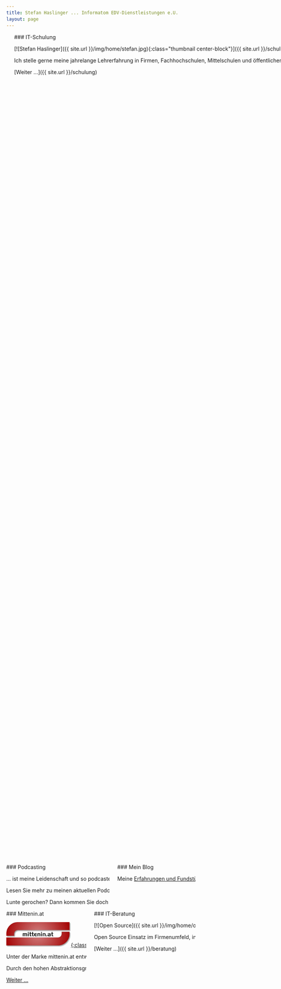 ```yaml
---
title: Stefan Haslinger ... Informatom EDV-Dienstleistungen e.U.
layout: page
---
```


<div class="columns">
  <div class="column boxed is-two-thirds" markdown="1">
## Software Entwicklung

... ist meine Passion, und damit willkommen in meiner Firma Informatom
EDV-Dienstleistungen e.U.! Mein Name ist <nobr>Stefan Haslinger<nobr/>, und ich möchte Ihnen
auf dieser Seite die von mir gegründete Firma näher vorstellen. Ich entwickle
aktuell mit 4 Software Stacks:

1. Der objektorientierte, freie [Ruby on Rails-Stack](/stack) ermöglicht mir mit
serverseitige Software rasch zu prototypen, und in hoher Qualität fertigzustellen.

2. Der [Elixir & Phoenix-Stack](/elixir) kommt zum Einsatz, wenn funktional
entwickelt werden soll und/oder weltweit skaliert werden muss.

3. Mobile cross-Plattform Entwicklung für Android und iOS Smart Phones und
   Tablets setze ich im [Dart und Flutter-Stack](/dart) um.

4. Der [Python - Stack](/python) eignet sich vorzüglich im wissenschaftlichen
   Umfeld (Datenanalyse, KI, AI) zum Scripten, aber auch für serverseitige 
   Webapplikationen.

Warum vier Stacks? Lernen Sie meine Argemente kennen, indem Sie Sich mit mir auf
die [Schultern von Riesen]({{ site.url }}/schultern-von-riesen) setzen.
  </div>

  <div class="column boxed" markdown="1">
### IT-Schulung

[![Stefan Haslinger]({{ site.url }}/img/home/stefan.jpg){:class="thumbnail center-block"}]({{ site.url }}/schulung)

Ich stelle gerne meine jahrelange Lehrerfahrung in Firmen, Fachhochschulen, Mittelschulen und
öffentlichen Bildungseinrichtungen Ihrem Team zur Verfügung.
Einzelunterricht, Kleingruppenarbeit, Seminar, Übung oder Vortrag – alles ist möglich.

[Weiter …]({{ site.url }}/schulung)
  </div>
</div>

<div class="columns">
  <div class="column boxed is-two-thirds" markdown="1">
### Podcasting

... ist meine Leidenschaft und so podcaste ich nicht nur, sondern entwickle auch Software rund um's Podcasten.

Lesen Sie mehr zu meinen aktuellen Podcasts [Aua-Uff-Code!](https://aua-uff-co.de/),
[Stefan will's wissen](https://podcast.stefan-haslinger.at/) und den
[3 Schweinehunde](https://3-schweinehun.de/)n, aber auch zur Entwicklung der
Podcast Publishing Software [jekyll-octopod](https://jekyll-octopod.github.io/)
und meinem Podcasting Social Network [Panoptikum.io](https://panoptikum.io/)
in [meinem Podcasterprofil](https://panoptikum.io/informatom).

Lunte gerochen? Dann kommen Sie doch zum 
[Österreichische Podcasting Meetup](https://www.podcasterei.at/), das ich
mehrere Jahre mit Melanie Bartos gehostet habe und noch regelmäßig besuche.
  </div>

  <div class="column boxed" markdown="1">
### Mein Blog

Meine [Erfahrungen und Fundstücke](/blog) aus mehr als 20 Jahren Arbeit mit freier Software.
Dort finden Sie auch viel Material über meine Entwicklung
[Mercator](https://github.com/informatom/mercator), eine open source Guided Selling Webapplikation.
  </div>
</div>

<div class="columns">
  <div class="column boxed" markdown="1">
### Mittenin.at

[![mittenin.at](/img/home/mittenin-at-logo.png){:class="thumbnail center-block"}](/entwicklung)

Unter der Marke mittenin.at entwickle ich mit Michael Stranka bei größeren
Projekten als Team. Wir bieten Rapid Application Development
auf Basis des Ruby on Rails Frameworks für serverseitige Applikationen,
für mobile Devices entwickeln wir mit Dart und Flutter.

Durch den hohen Abstraktionsgrad entwickeln wir mit einer Effizienz, die von
großen Teams nicht erreicht werden kann.

[Weiter …](/entwicklung)
</div>

  <div class="column boxed" markdown="1">
### IT-Beratung

[![Open Source]({{ site.url }}/img/home/open-source-logos.jpg){:class="thumbnail center-block"}]({{ site.url }}/beratung)

Open Source Einsatz im Firmenumfeld, insbesondere zu Ruby on Rails Anwendungen, Linux als
Betriebssystem sowie Freie Software am Desktop und am Server stellen meine Hautberatungsthemen dar.
Freie Software ist gerade im Bereich der Klein- und Mittelbetriebe eine gute Alternative mit
interessanter TCO (total cost of ownership).

[Weiter …]({{ site.url }}/beratung)
  </div>
</div>
